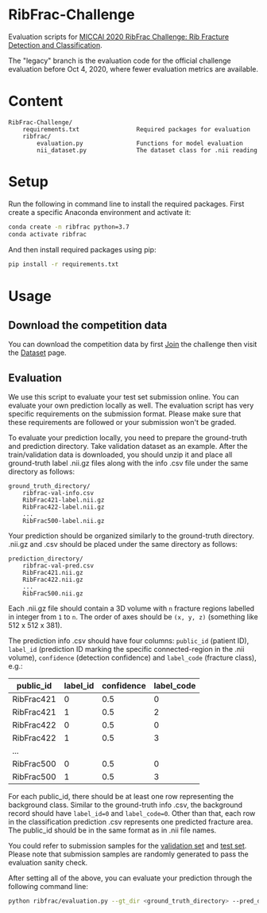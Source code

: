 # RibFrac-Challenge

Evaluation scripts for [MICCAI 2020 RibFrac Challenge: Rib Fracture Detection and Classification](https://ribfrac.grand-challenge.org/).

The "legacy" branch is the evaluation code for the official challenge evaluation before Oct 4, 2020, where fewer evaluation metrics are available. 

# Content

```
RibFrac-Challenge/
    requirements.txt                Required packages for evaluation
    ribfrac/
        evaluation.py               Functions for model evaluation
        nii_dataset.py              The dataset class for .nii reading
```

# Setup

Run the following in command line to install the required packages. First create a specific Anaconda environment and activate it:
```bash
conda create -n ribfrac python=3.7
conda activate ribfrac
```
And then install required packages using pip:
```bash
pip install -r requirements.txt
```

# Usage

## Download the competition data

You can download the competition data by first [Join](https://ribfrac.grand-challenge.org/participants/registration/create/) the challenge then visit the [Dataset](https://ribfrac.grand-challenge.org/dataset/) page.

## Evaluation

We use this script to evaluate your test set submission online. You can evaluate your own prediction locally as well. The evaluation script has very specific requirements on the submission format. Please make sure that these requirements are followed or your submission won't be graded.

To evaluate your prediction locally, you need to prepare the ground-truth and prediction directory. Take validation dataset as an example. After the train/validation data is downloaded, you should unzip it and place all ground-truth label .nii.gz files along with the info .csv file under the same directory as follows:
```
ground_truth_directory/
    ribfrac-val-info.csv
    RibFrac421-label.nii.gz
    RibFrac422-label.nii.gz
    ...
    RibFrac500-label.nii.gz

```

Your prediction should be organized similarly to the ground-truth directory. .nii.gz and .csv should be placed under the same directory as follows:
```
prediction_directory/
    ribfrac-val-pred.csv
    RibFrac421.nii.gz
    RibFrac422.nii.gz
    ...
    RibFrac500.nii.gz
```

Each .nii.gz file should contain a 3D volume with ```n``` fracture regions labelled in integer from ```1``` to ```n```. The order of axes should be ```(x, y, z)``` (something like 512 x 512 x 381).

The prediction info .csv should have four columns: ```public_id``` (patient ID), ```label_id``` (prediction ID marking the specific connected-region in the .nii volume), ```confidence``` (detection confidence) and ```label_code``` (fracture class), e.g.:

|public_id|label_id|confidence|label_code|
|-|-|-|-|
|RibFrac421|0|0.5|0|
|RibFrac421|1|0.5|2|
|RibFrac422|0|0.5|0|
|RibFrac422|1|0.5|3|
|...||||
|RibFrac500|0|0.5|0|
|RibFrac500|1|0.5|3|

For each public_id, there should be at least one row representing the background class. Similar to the ground-truth info .csv, the background record should have ```label_id=0``` and ```label_code=0```. Other than that, each row in the classification prediction .csv represents one predicted fracture area. The public_id should be in the same format as in .nii file names.

You could refer to submission samples for the [validation set](https://drive.google.com/file/d/1o87IKN2MN6ty__V0tc079BvTAPb_uT-K/view) and [test set](https://drive.google.com/file/d/1ehEo69m7hsKG8G_Q5TSLfl8x5y-OepeB/view). Please note that submission samples are randomly generated to pass the evaluation sanity check. 

After setting all of the above, you can evaluate your prediction through the following command line:
```bash
python ribfrac/evaluation.py --gt_dir <ground_truth_directory> --pred_dir <prediction_directory>
```
